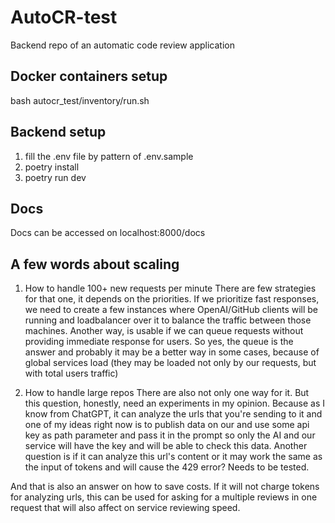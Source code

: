 # AutoCR-test
Backend repo of an automatic code review application

## Docker containers setup
bash autocr_test/inventory/run.sh

## Backend setup
1. fill the .env file by pattern of .env.sample
2. poetry install
3. poetry run dev

## Docs
Docs can be accessed on localhost:8000/docs


## A few words about scaling
1. How to handle 100+ new requests per minute
There are few strategies for that one, it depends on the priorities. If we prioritize fast responses, we need to create a few instances where OpenAI/GitHub clients will be running and loadbalancer over it to balance the traffic between those machines.
Another way, is usable if we can queue requests without providing immediate response for users. So yes, the queue is the answer and probably it may be a better way in some cases, because of global services load (they may be loaded not only by our requests, but with total users traffic)

2. How to handle large repos
There are also not only one way for it. But this question, honestly, need an experiments in my opinion. Because as I know from ChatGPT, it can analyze the urls that you're sending to it and one of my ideas right now is to publish data on our and use some api key as path parameter and pass it in the prompt so only the AI and our service will have the key and will be able to check this data. Another question is if it can analyze this url's content or it may work the same as the input of tokens and will cause the 429 error? Needs to be tested.

And that is also an answer on how to save costs. If it will not charge tokens for analyzing urls, this can be used for asking for a multiple reviews in one request that will also affect on service reviewing speed.